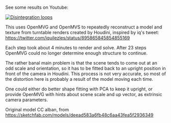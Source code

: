 See some results on Youtube:

[![Disintegration loops](http://img.youtube.com/vi/KygR7csXVYI/1.jpg)](http://www.youtube.com/watch?v=KygR7csXVYI)

This uses OpenMVG and OpenMVS to repeatedly reconstruct a model and texture from turntable renders created by Houdini, inspired by iq's tweet: https://twitter.com/iquilezles/status/895865845854855169

Each step took about 4 minutes to render and solve.  After 23 steps OpenMVG could no longer determine enough structure to continue.

The rather banal main problem is that the scene tends to come out at an odd scale and orientation, so it has to be fitted back to an upright position in front of the camera in Houdini.  This process is not very accurate, so most of the distortion here is probably a result of the model moving each time.

One could either do better shape fitting with PCA to keep it upright, or provide OpenMVG with hints about scene scale and up vector, as extrinsic camera parameters.

Original model CC alban, from https://sketchfab.com/models/deead583a6fb48c6aa43fea5f2936349
